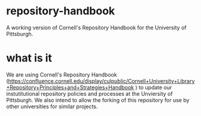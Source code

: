 # repository-handbook
A working version of Cornell's Repository Handbook for the University of Pittsburgh.

# what is it
We are using Cornell's Repository Handbook (https://confluence.cornell.edu/display/culpublic/Cornell+University+Library+Repository+Principles+and+Strategies+Handbook ) to update our instutitutional repository policies and processes at the Unviersity of Pittsburgh. We also intend to allow the forking of this repository for use by other universities for similar projects.  
